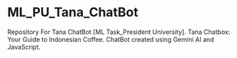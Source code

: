 # ML_PU_Tana_ChatBot
Repository For Tana ChatBot [ML Task_President University]. Tana Chatbox: Your Guide to Indonesian Coffee. ChatBot created using Gemini AI and JavaScript. 
